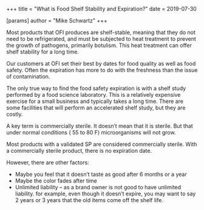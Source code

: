 +++
title = "What is Food Shelf Stability and Expiration?"
date = 2019-07-30

[params]
author = "Mike Schwartz"
+++

Most products that OFI produces are shelf-stable, meaning that they do not need
to be refrigerated, and must be subjected to heat treatment to prevent the
growth of pathogens, primarily botulism. This heat treatment can offer shelf
stability for a long time.

<!--more-->

Our customers at OFI set their best by dates for food quality as well as food
safety. Often the expiration has more to do with the freshness than the issue of
contamination.

The only true way to find the food safety expiration is with a shelf study
performed by a food science laboratory. This is a relatively expensive exercise
for a small business and typically takes a long time. There are some facilities
that will perform an accelerated shelf study, but they are costly.

A key term is commercially sterile. It doesn’t mean that it is sterile. But that
under normal conditions ( 55 to 80 F) microorganisms will not grow.

Most products with a validated SP are considered commercially sterile. With a
commercially sterile product, there is no expiration date.

However, there are other factors:

- Maybe you feel that it doesn’t taste as good after 6 months or a year
- Maybe the color fades after time
- Unlimited liability – as a brand owner is not good to have unlimited
  liability. for example, even though it doesn’t expire, you may want to say 2
  years or 3 years that the old items come off the shelf life.

